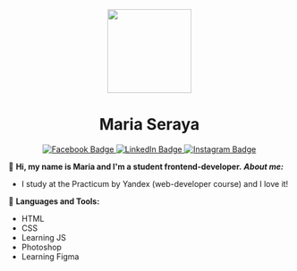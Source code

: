 <div id="header" align="center">
  <img src="https://media.giphy.com/media/QBGfW8HqzXzYDojCqo/giphy.gif" width="150"/>

  <h1>Maria Seraya</h1>
  
  <div id="badges">  
    <a href="#">
      <img src="https://img.shields.io/badge/Facebook-blue?logo=Facebook&logoColor=white&style=for-the-badge" alt="Facebook Badge"/>
    </a>
    <a href="#">
      <img src="https://img.shields.io/badge/LinkedIn-blue?style=for-the-badge&logo=linkedin&logoColor=white" alt="LinkedIn Badge"/>
    </a>
    <a href="#">
      <img src="https://img.shields.io/badge/Instagram-blue?logo=Instagram&logoColor=white&style=for-the-badge" alt="Instagram Badge"/>
    </a>
  </div>
</div>


  :wave: **Hi, my name is Maria and I'm a student frontend-developer.** ***About me:***
  * I study at the Practicum by Yandex (web-developer course) and I love it!
  
  :hammer: **Languages and Tools:**
  * HTML
  * CSS
  * Learning JS
  * Photoshop
  * Learning Figma
  

